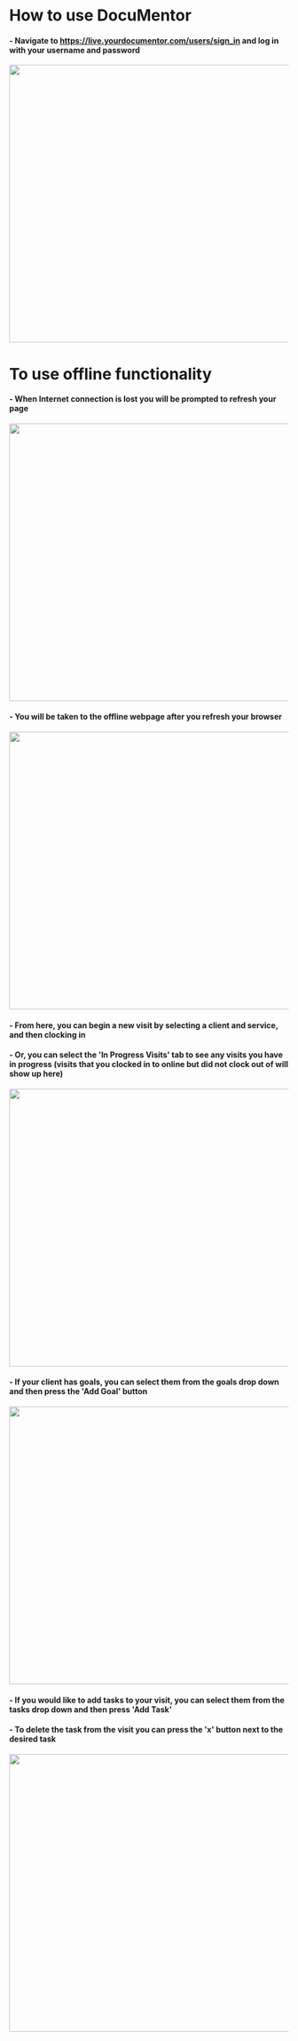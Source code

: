 # How to use DocuMentor

#### - Navigate to https://live.yourdocumentor.com/users/sign_in and log in with your username and password 
<img src="https://user-images.githubusercontent.com/89402649/200718856-07a0eae1-6100-4af7-80d5-14ae16215f86.png" width="800" height="500">

# To use offline functionality
#### - When Internet connection is lost you will be prompted to refresh your page
<img src="https://user-images.githubusercontent.com/89402649/232651046-1c013886-f2af-4326-9b7c-e05eb2c80ed3.png" width="800" height="500">

#### - You will be taken to the offline webpage after you refresh your browser
<img src="https://user-images.githubusercontent.com/89402649/232651572-dbdbd00f-6eec-47d0-a9ea-b086ddf73bc3.png" width="800" height="500">

#### - From here, you can begin a new visit by selecting a client and service, and then clocking in
#### - Or, you can select the 'In Progress Visits' tab to see any visits you have in progress (visits that you clocked in to online but did not clock out of will show up here)
<img src="https://user-images.githubusercontent.com/89402649/232652057-a74a7d01-9c28-4ce6-862c-77463ac6a685.png" width="800" height="500">

#### - If your client has goals, you can select them from the goals drop down and then press the 'Add Goal' button
<img src="https://user-images.githubusercontent.com/89402649/232652383-54708480-7cbe-4278-b077-19e6e5a2fa82.png" width="800" height="500">

#### - If you would like to add tasks to your visit, you can select them from the tasks drop down and then press 'Add Task'
#### - To delete the task from the visit you can press the 'x' button next to the desired task 
<img src="https://user-images.githubusercontent.com/89402649/232652383-54708480-7cbe-4278-b077-19e6e5a2fa82.png" width="800" height="500">



